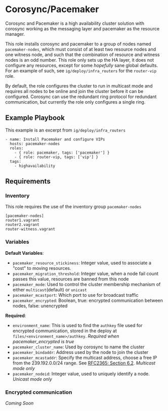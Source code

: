 # Corosync/Pacemaker

Corosync and Pacemaker is a high availability cluster solution with corosync working as the
messaging layer and pacemaker as the resource manager.

This role installs corosync and pacemaker to a group of nodes named `pacemaker-nodes`, which must
consist of at least two resource nodes and one witness node, and such that the combination of
resource and witness nodes is an odd number. This role only sets up the HA layer, it does not
configure any resources, except for some *hopefully* sane global defaults. For an example of such,
see `ig/deploy/infra_routers` for the `router-vip` role.

By default, the role configures the cluster to run in multicast mode and requires all nodes to be
online and join the cluster before it can be configured. Corosync can use the redundant ring
protocol for redundant communication, but currently the role only configures a single ring.

## Example Playbook

This example is an excerpt from `ig/deploy/infra_routers`

    - name: Install Pacemaker and configure VIPs
      hosts: pacemaker-nodes
      roles:
        - { role: pacemaker, tags: ['pacemaker'] }
        - { role: router-vip, tags: ['vip'] }
      tags:
        - highavailability

## Requirements

### Inventory

This role requires the use of the inventory group `pacemaker-nodes`

    [pacemaker-nodes]
    router1.vagrant
    router2.vagrant
    router-witness.vagrant

### Variables

**Default Variables**:
* `pacemaker_resource_stickiness`: Integer value, used to associate a "cost" to moving resources.
* `pacemaker_migration_threshold`: Integer value, when a node fail count passes this value, resources are banned from this node
* `pacemaker_mode`: Used to control the cluster membership mechanism of either `multicast`(default) or `unicast`
* `pacemaker_mcastport`: Which port to use for broadcast traffic
* `pacemaker_encrypted`: Boolean, true: encrypted communication between nodes, false: unencrypted

**Required**:
* `environment_name`: This is used to find the `authkey` file used for encrypted communication, stored in the deploy at `files/<environment_name>/authkey`. *Required when pacemaker_encrypted is true*
* `pacemaker_cluster_name`: Used by corosync to name the cluster
* `pacemaker_bindaddr`: Address used by the node to join the cluster
* `pacemaker_mcastaddr`: Specify the multicast address, choose a free IP from the 239.192.0.0/24 range. See [RFC2365: Section 6.2](https://tools.ietf.org/html/rfc2365#section-6.2). *Multicast mode only*
* `pacemaker_nodeid`: Integer value, used to uniquely identify a node. *Unicast mode only*

### Encrypted communication

*Coming Soon*
